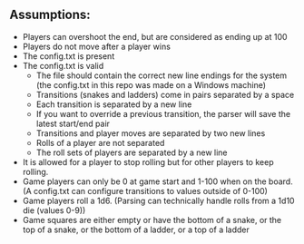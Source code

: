 ## Assumptions:
- Players can overshoot the end, but are considered as ending up at 100
- Players do not move after a player wins
- The config.txt is present
- The config.txt is valid
  - The file should contain the correct new line endings for the system (the config.txt in this repo was made on a Windows machine)
  - Transitions (snakes and ladders) come in pairs separated by a space
  - Each transition is separated by a new line
  - If you want to override a previous transition, the parser will save the latest start/end pair
  - Transitions and player moves are separated by two new lines
  - Rolls of a player are not separated
  - The roll sets of players are separated by a new line
- It is allowed for a player to stop rolling but for other players to keep rolling.
- Game players can only be 0 at game start and 1-100 when on the board. (A config.txt can configure transitions to values outside of 0-100)
- Game players roll a 1d6. (Parsing can technically handle rolls from a 1d10 die (values 0-9))
- Game squares are either empty or have the bottom of a snake, or the top of a snake, or the bottom of a ladder, or a top of a ladder
